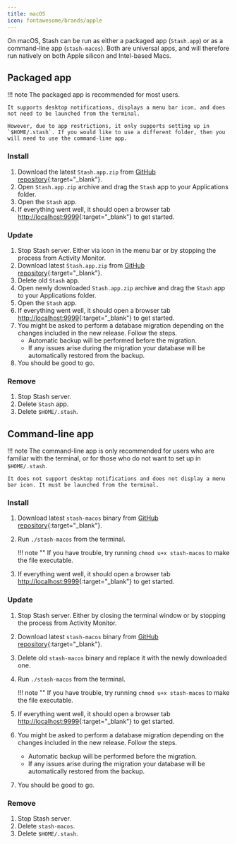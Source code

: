 ```yaml
---
title: macOS
icon: fontawesome/brands/apple
---
```


On macOS, Stash can be run as either a packaged app (`Stash.app`) or as a command-line app (`stash-macos`). Both are universal apps, and will therefore run natively on both Apple silicon and Intel-based Macs.

## Packaged app

!!! note
    The packaged app is recommended for most users.

    It supports desktop notifications, displays a menu bar icon, and does not need to be launched from the terminal.

    However, due to app restrictions, it only supports setting up in `$HOME/.stash`. If you would like to use a different folder, then you will need to use the command-line app.

### Install

1. Download the latest `Stash.app.zip` from [GitHub repository](https://github.com/stashapp/stash/releases/latest){:target="_blank"}.
2. Open `Stash.app.zip` archive and drag the `Stash` app to your Applications folder.
3. Open the `Stash` app.
4. If everything went well, it should open a browser tab [http://localhost:9999](http://localhost:9999){:target="_blank"} to get started.

### Update

1. Stop Stash server. Either via icon in the menu bar or by stopping the process from Activity Monitor. 
2. Download latest `Stash.app.zip` from [GitHub repository](https://github.com/stashapp/stash/releases/latest){:target="_blank"}.
3. Delete old `Stash` app. 
4. Open newly downloaded `Stash.app.zip` archive and drag the `Stash` app to your Applications folder. 
5. Open the `Stash` app.
6. If everything went well, it should open a browser tab [http://localhost:9999](http://localhost:9999){:target="_blank"} to get started.
7. You might be asked to perform a database migration depending on the changes included in the new release. Follow the steps. 
    - Automatic backup will be performed before the migration. 
    - If any issues arise during the migration your database will be automatically restored from the backup.
8. You should be good to go. 

### Remove

1. Stop Stash server.
2. Delete `Stash` app.
3. Delete `$HOME/.stash`.

## Command-line app
 
!!! note
    The command-line app is only recommended for users who are familiar with the terminal, or for those who do not want to set up in `$HOME/.stash`.
    
    It does not support desktop notifications and does not display a menu bar icon. It must be launched from the terminal.

### Install

1. Download latest `stash-macos` binary from [GitHub repository](https://github.com/stashapp/stash/releases/latest){:target="_blank"}.
2. Run `./stash-macos` from the terminal.

    !!! note ""
        If you have trouble, try running `chmod u+x stash-macos` to make the file executable.

3. If everything went well, it should open a browser tab [http://localhost:9999](http://localhost:9999){:target="_blank"} to get started.

### Update

1. Stop Stash server. Either by closing the terminal window or by stopping the process from Activity Monitor. 
2. Download latest `stash-macos` binary from [GitHub repository](https://github.com/stashapp/stash/releases/latest){:target="_blank"}.
3. Delete old `stash-macos` binary and replace it with the newly downloaded one. 
4. Run `./stash-macos` from the terminal.

    !!! note ""
        If you have trouble, try running `chmod u+x stash-macos` to make the file executable.

5. If everything went well, it should open a browser tab [http://localhost:9999](http://localhost:9999){:target="_blank"} to get started.
6. You might be asked to perform a database migration depending on the changes included in the new release. Follow the steps. 
    - Automatic backup will be performed before the migration. 
    - If any issues arise during the migration your database will be automatically restored from the backup.
7. You should be good to go. 

### Remove

1. Stop Stash server.
2. Delete `stash-macos`.
3. Delete `$HOME/.stash`.